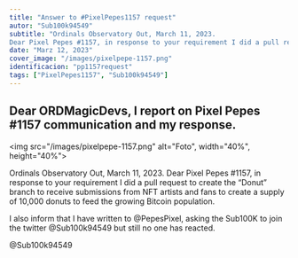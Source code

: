 ```yaml
---
title: "Answer to #PixelPepes1157 request"
autor: "Sub100k94549"
subtitle: "Ordinals Observatory Out, March 11, 2023.
Dear Pixel Pepes #1157, in response to your requirement I did a pull request to create the “Donut” branch to receive submissions from NFT artists and fans to create a supply of 10,000 donuts to feed the growing Bitcoin population. I also inform that I have written to @PepesPixel, asking the Sub100K to join the twitter @Sub100k94549 but still no one has reacted. @Sub100k94549"
date: "Marz 12, 2023"
cover_image: "/images/pixelpepe-1157.png"
identificacion: "pp1157request"
tags: ["PixelPepes1157", "Sub100k94549"]
---
```


## Dear ORDMagicDevs, I report on Pixel Pepes #1157 communication and my response.

<img src="/images/pixelpepe-1157.png" alt="Foto", width="40%", height="40%">


Ordinals Observatory Out, March 11, 2023.
Dear Pixel Pepes #1157, in response to your requirement I did a pull request to create the “Donut” branch to receive submissions from NFT artists and fans to create a supply of 10,000 donuts to feed the growing Bitcoin population.

I also inform that I have written to @PepesPixel, asking the Sub100K to join the twitter @Sub100k94549 but still no one has reacted.

@Sub100k94549

